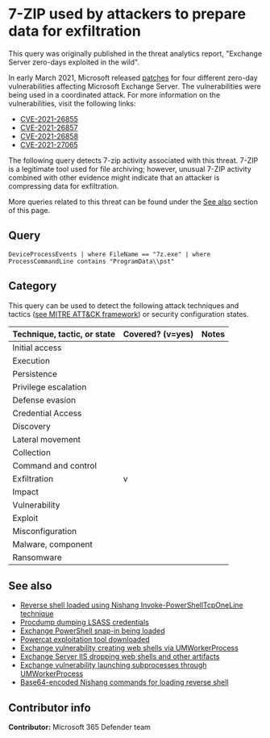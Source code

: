 # 7-ZIP used by attackers to prepare data for exfiltration

This query was originally published in the threat analytics report, "Exchange Server zero-days exploited in the wild".

In early March 2021, Microsoft released [patches](https://msrc-blog.microsoft.com/2021/03/02/multiple-security-updates-released-for-exchange-server/) for four different zero-day vulnerabilities affecting Microsoft Exchange Server. The vulnerabilities were being used in a coordinated attack. For more information on the vulnerabilities, visit the following links:

* [CVE-2021-26855](https://nvd.nist.gov/vuln/detail/CVE-2021-26855)
* [CVE-2021-26857](https://nvd.nist.gov/vuln/detail/CVE-2021-26857)
* [CVE-2021-26858](https://nvd.nist.gov/vuln/detail/CVE-2021-26858)
* [CVE-2021-27065](https://nvd.nist.gov/vuln/detail/CVE-2021-27065)

The following query detects 7-zip activity associated with this threat. 7-ZIP is a legitimate tool used for file archiving; however, unusual 7-ZIP activity combined with other evidence might indicate that an attacker is compressing data for exfiltration.

More queries related to this threat can be found under the [See also](#See-also) section of this page.

## Query

```Kusto
DeviceProcessEvents | where FileName == "7z.exe" | where ProcessCommandLine contains "ProgramData\\pst"
```

## Category

This query can be used to detect the following attack techniques and tactics ([see MITRE ATT&CK framework](https://attack.mitre.org/)) or security configuration states.

| Technique, tactic, or state | Covered? (v=yes) | Notes |
|------------------------|----------|-------|
| Initial access |  |  |
| Execution |  |  |
| Persistence |  |  | 
| Privilege escalation |  |  |
| Defense evasion |  |  | 
| Credential Access |  |  | 
| Discovery |  |  | 
| Lateral movement |  |  | 
| Collection |  |  | 
| Command and control |  |  | 
| Exfiltration | v |  | 
| Impact |  |  |
| Vulnerability |  |  |
| Exploit |  |  |
| Misconfiguration |  |  |
| Malware, component |  |  |
| Ransomware |  |  |

## See also

* [Reverse shell loaded using Nishang Invoke-PowerShellTcpOneLine technique](../Execution/reverse-shell-nishang.md)
* [Procdump dumping LSASS credentials](../Credential%20Access/procdump-lsass-credentials.md)
* [Exchange PowerShell snap-in being loaded](./exchange-powershell-snapin-loaded.md)
* [Powercat exploitation tool downloaded](../Delivery/powercat-download.md)
* [Exchange vulnerability creating web shells via UMWorkerProcess](../Execution/umworkerprocess-creating-webshell.md)
* [Exchange Server IIS dropping web shells and other artifacts](../Execution/exchange-iis-worker-dropping-webshell.md)
* [Exchange vulnerability launching subprocesses through UMWorkerProcess](../Execution/umworkerprocess-unusual-subprocess-activity.md)
* [Base64-encoded Nishang commands for loading reverse shell](../Execution/reverse-shell-nishang-base64.md)

## Contributor info

**Contributor:** Microsoft 365 Defender team
